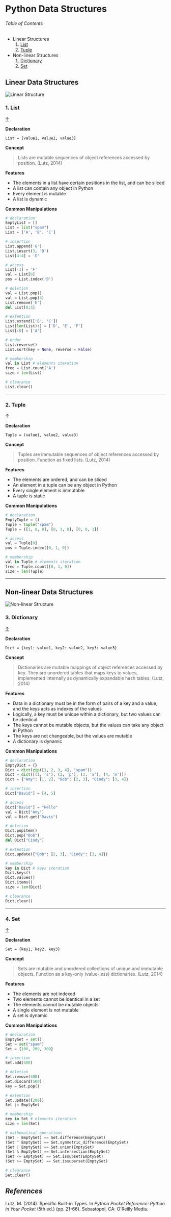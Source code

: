 # Python Data Structures


###### _Table of Contents_

- Linear Structures
	1. [List](#1-list)
	2. [Tuple](#2-tuple)
- Non-linear Structures
	1. [Dictionary](#3-dictionary)
	2. [Set](#4-set)


## Linear Data Structures
![Linear Structure](py-Linear.png)

### 1. List
[↑](#table-of-contents)

**Declaration**

`List = [value1, value2, value3]`

**Concept**

> Lists are mutable sequences of object references accessed by position. (Lutz, 2014)

**Features**

* The elements in a list have certain positions in the list, and can be sliced
* A list can contain any object in Python
* Every element is mutable
* A list is dynamic

**Common Manipulations**

``` python
# declaration
EmptyList = []
List = list("spam")
List = ['A', 'B', 'C']

# insertion
List.append('G')
List.insert(3, 'D')
List[4:4] = 'E'

# access
List[-1] = 'F'
val = List[0]
pos = List.index('B')

# deletion
val = List.pop()
val = List.pop(3)
List.remove('E')
del List[0:3]

# extention
List.extend(['B', 'C'])
List[len(List):] = ['D', 'E', 'F']
List[:0] = ['A']

# order
List.reverse()
List.sort(key = None, reverse = False)

# membership
val in List # elements iteration
freq = List.count('A')
size = len(List)

# clearance
List.clear()
```

-------------------------------------------------------

### 2. Tuple
[↑](#table-of-contents)

**Declaration**

`Tuple = (value1, value2, value3)`

**Concept**

> Tuples are immutable sequences of object references accessed by position. Function as fixed lists. (Lutz, 2014)

**Features**

* The elements are ordered, and can be sliced
* An element in a tuple can be any object in Python
* Every single element is immutable
* A tuple is static

**Common Manipulations**

```python
# declaration
EmptyTuple = ()
Tuple = tuple("spam")
Tuple = ([1, 0, 0], [0, 1, 0], [0, 0, 1])

# access
val = Tuple[0]
pos = Tuple.index([0, 1, 0])

# membership
val in Tuple # elements iteration
freq = Tuple.count([0, 1, 0])
size = len(Tuple)
```

-------------------------------------------------------

## Non-linear Data Structures
![Non-linear Structure](py-Hash.png)

### 3. Dictionary
[↑](#table-of-contents)

**Declaration**

`Dict = {key1: value1, key2: value2, key3: value3}`

**Concept**

> Dictionaries are mutable mappings of object references accessed by key. They are unordered tables that maps keys to values, implemented internally as dynamically expandable hash tables. (Lutz, 2014)

**Features**

* Data in a dictionary must be in the form of pairs of a key and a value, and the keys acts as indexes of the values
* Logically, a key must be unique within a dictionary, but two values can be identical
* The keys cannot be mutable objects, but the values can take any object in Python
* The keys are not changeable, but the values are mutable
* A dictionary is dynamic

**Common Manipulations**

```python
# declaration
EmptyDict = {}
Dict = dict(zip([1, 2, 3, 4], "spam"))
Dict = dict([(1, 's'), (2, 'p'), (3, 'a'), (4, 'm')])
Dict = {"Amy": [1, 2], "Bob": [2, 3], "Cindy": [3, 4]}

# insertion
Dict["David"] = [4, 5]

# access
Dict["David"] = "Hello"
val = Dict["Amy"]
val = Dict.get("Davis")

# deletion
Dict.popitem()
Dict.pop("Bob")
del Dict["Cindy"]

# extention
Dict.update({"Bob": [2, 3], "Cindy": [3, 4]})

# membership
key in Dict # keys iteration
Dict.keys()
Dict.values()
Dict.items()
size = len(Dict)

# clearance
Dict.clear()
```

-------------------------------------------------------

### 4. Set
[↑](#table-of-contents)

**Declaration**

`Set = {key1, key2, key3}`

**Concept**

> Sets are mutable and unordered collections of unique and immutable objects. Function as a key-only (value-less) dictionaries. (Lutz, 2014)

**Features**

* The elements are not indexed
* Two elements cannot be identical in a set
* The elements cannot be mutable objects
* A single element is not mutable
* A set is dynamic

**Common Manipulations**

```python
# declaration
EmptySet = set()
Set = set("spam")
Set = {100, 200, 300}

# insertion
Set.add(400)

# deletion
Set.remove(400)
Set.discard(500)
key = Set.pop()

# extention
Set.update({200})
Set |= EmptySet

# membership
key in Set # elements iteration
size = len(Set)

# mathematical operations
(Set - EmptySet) == Set.difference(EmptySet)
(Set ^ EmptySet) == Set.symmetric_difference(EmptySet)
(Set | EmptySet) == Set.union(EmptySet)
(Set & EmptySet) == Set.intersection(EmptySet)
(Set <= EmptySet) == Set.issubset(EmptySet)
(Set >= EmptySet) == Set.issuperset(EmptySet)

# clearance
Set.clear()
```

## *References*
Lutz, M. (2014). Specific Built-in Types. In _Python Pocket Reference: Python in Your Pocket_ (5th ed.) (pp. 21-66). Sebastopol, CA: O'Reilly Media.
